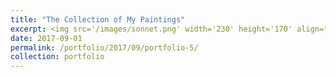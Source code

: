 ```yaml
---
title: "The Collection of My Paintings"
excerpt: <img src='/images/sonnet.png' width='230' height='170' align="right" hspace="20">  
date: 2017-09-01
permalink: /portfolio/2017/09/portfolio-5/
collection: portfolio
---
```

